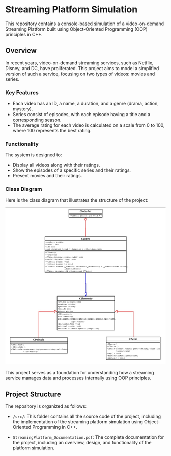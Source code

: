 # Streaming Platform Simulation

This repository contains a console-based simulation of a video-on-demand Streaming Platform built using Object-Oriented Programming (OOP) principles in C++. 

## Overview

In recent years, video-on-demand streaming services, such as Netflix, Disney, and DC, have proliferated. This project aims to model a simplified version of such a service, focusing on two types of videos: movies and series. 

### Key Features

- Each video has an ID, a name, a duration, and a genre (drama, action, mystery).
- Series consist of episodes, with each episode having a title and a corresponding season.
- The average rating for each video is calculated on a scale from 0 to 100, where 100 represents the best rating.

### Functionality

The system is designed to:
- Display all videos along with their ratings.
- Show the episodes of a specific series and their ratings.
- Present movies and their ratings.

### Class Diagram

Here is the class diagram that illustrates the structure of the project:

![Class Diagram](UMLdiagram.png)

This project serves as a foundation for understanding how a streaming service manages data and processes internally using OOP principles.

## Project Structure

The repository is organized as follows:

- `/src/`: This folder contains all the source code of the project, including the implementation of the streaming platform simulation using Object-Oriented Programming in C++.

- `StreamingPlatform_Documentation.pdf`: The complete documentation for the project, including an overview, design, and functionality of the platform simulation.
